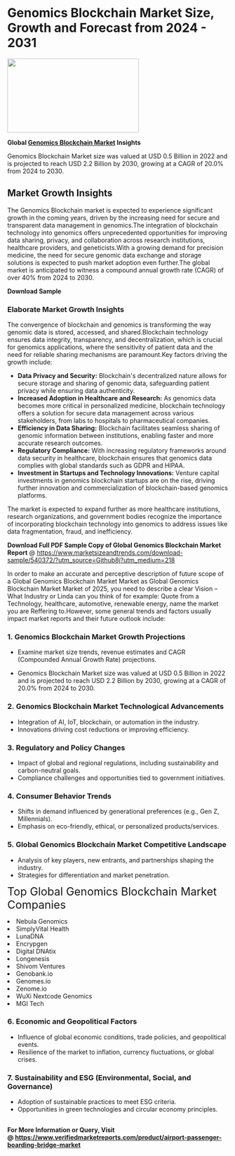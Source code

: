 <H1>Genomics Blockchain Market Size, Growth and Forecast from 2024 - 2031</H1><img class="aligncenter size-medium wp-image-584254" src="https://thirdeyenews.in/wp-content/uploads/2024/09/Global-Market-Research-300x168.jpeg" alt="" width="300" height="168" /><p><strong>Global&nbsp;<a href="https://www.marketsizeandtrends.com/download-sample/540372/?utm_source=Github8j?utm_medium=218">Genomics Blockchain Market</a> Insights</strong></p><p>Genomics Blockchain Market size was valued at USD 0.5 Billion in 2022 and is projected to reach USD 2.2 Billion by 2030, growing at a CAGR of 20.0% from 2024 to 2030.</p><p><!DOCTYPE html> <html lang="en"> <head> <meta charset="UTF-8"> <meta name="viewport" content="width=device-width, initial-scale=1.0"> <title>Genomics Blockchain Market Growth Insights</title> </head> <body> <h2>Market Growth Insights</h2> <p>The Genomics Blockchain market is expected to experience significant growth in the coming years, driven by the increasing need for secure and transparent data management in genomics.The integration of blockchain technology into genomics offers unprecedented opportunities for improving data sharing, privacy, and collaboration across research institutions, healthcare providers, and geneticists.With a growing demand for precision medicine, the need for secure genomic data exchange and storage solutions is expected to push market adoption even further.The global market is anticipated to witness a compound annual growth rate (CAGR) of over 40% from 2024 to 2030.</p> <p><strong>Download Sample</strong></p> <h3>Elaborate Market Growth Insights</h3> <p>The convergence of blockchain and genomics is transforming the way genomic data is stored, accessed, and shared.Blockchain technology ensures data integrity, transparency, and decentralization, which is crucial for genomics applications, where the sensitivity of patient data and the need for reliable sharing mechanisms are paramount.Key factors driving the growth include:</p> <ul> <li><strong>Data Privacy and Security:</strong> Blockchain's decentralized nature allows for secure storage and sharing of genomic data, safeguarding patient privacy while ensuring data authenticity.</li> <li><strong>Increased Adoption in Healthcare and Research:</strong> As genomics data becomes more critical in personalized medicine, blockchain technology offers a solution for secure data management across various stakeholders, from labs to hospitals to pharmaceutical companies.</li> <li><strong>Efficiency in Data Sharing:</strong> Blockchain facilitates seamless sharing of genomic information between institutions, enabling faster and more accurate research outcomes.</li> <li><strong>Regulatory Compliance:</strong> With increasing regulatory frameworks around data security in healthcare, blockchain ensures that genomics data complies with global standards such as GDPR and HIPAA.</li> <li><strong>Investment in Startups and Technology Innovations:</strong> Venture capital investments in genomics blockchain startups are on the rise, driving further innovation and commercialization of blockchain-based genomics platforms.</li> </ul> <p>The market is expected to expand further as more healthcare institutions, research organizations, and government bodies recognize the importance of incorporating blockchain technology into genomics to address issues like data fragmentation, fraud, and inefficiency.</p> <p><span class=""><strong>Download Full PDF Sample Copy of Global Genomics Blockchain Market Report</strong> @ <a href="https://www.marketsizeandtrends.com/download-sample/540372/?utm_source=Github8j?utm_medium=218" target="_blank">https://www.marketsizeandtrends.com/download-sample/540372/?utm_source=Github8j?utm_medium=218</a></span></p><p>In order to make an accurate and perceptive description of future scope of a Global&nbsp;Genomics Blockchain Market Market as Global&nbsp;Genomics Blockchain Market Market of 2025, you need to describe a clear Vision &ndash; What Industry or Linda can you think of for example: Quote from a Technology, healthcare, automotive, renewable energy, name the market you are Reffering to.However, some general trends and factors usually impact market reports and their future outlook include:</p><h3>1.&nbsp;<strong>Genomics Blockchain Market Growth Projections</strong></h3><ul><li>Examine market size trends, revenue estimates and CAGR (Compounded Annual Growth Rate) projections.</li><li><p>Genomics Blockchain Market size was valued at USD 0.5 Billion in 2022 and is projected to reach USD 2.2 Billion by 2030, growing at a CAGR of 20.0% from 2024 to 2030.</p></li></ul><h3>2.&nbsp;<strong>Genomics Blockchain Market Technological Advancements</strong></h3><ul><li>Integration of AI, IoT, blockchain, or automation in the industry.</li><li>Innovations driving cost reductions or improving efficiency.</li></ul><h3>3.&nbsp;<strong>Regulatory and Policy Changes</strong></h3><ul><li>Impact of global and regional regulations, including sustainability and carbon-neutral goals.</li><li>Compliance challenges and opportunities tied to government initiatives.</li></ul><h3>4.&nbsp;<strong>Consumer Behavior Trends</strong></h3><ul><li>Shifts in demand influenced by generational preferences (e.g., Gen Z, Millennials).</li><li>Emphasis on eco-friendly, ethical, or personalized products/services.</li></ul><h3>5.&nbsp;<strong>Global Genomics Blockchain Market Competitive Landscape</strong></h3><ul><li>Analysis of key players, new entrants, and partnerships shaping the industry.</li><li>Strategies for differentiation and market penetration.</li></ul><p data-pm-slice="1 1 []"><span style="color: inherit; font-family: inherit; font-size: 25px;">Top Global Genomics Blockchain Market Companies</span></p><div class="" data-test-id=""><p><li>Nebula Genomics</li><li> SimplyVital Health</li><li> LunaDNA</li><li> Encrypgen</li><li> Digital DNAtix</li><li> Longenesis</li><li> Shivom Ventures</li><li> Genobank.io</li><li> Genomes.io</li><li> Zenome.io</li><li> WuXi Nextcode Genomics</li><li> MGI Tech</li></p></div><h3>6.&nbsp;<strong>Economic and Geopolitical Factors</strong></h3><ul><li>Influence of global economic conditions, trade policies, and geopolitical events.</li><li>Resilience of the market to inflation, currency fluctuations, or global crises.</li></ul><h3>7.&nbsp;<strong>Sustainability and ESG (Environmental, Social, and Governance)</strong></h3><ul><li>Adoption of sustainable practices to meet ESG criteria.</li><li>Opportunities in green technologies and circular economy principles.</li></ul><h2><strong style="font-size: 14px;">For More Information or Query, Visit @&nbsp;</strong><a style="background-color: #ffffff; font-size: 14px;" href="https://www.marketsizeandtrends.com/report/genomics-blockchain-market/" target="_blank">https://www.verifiedmarketreports.com/product/airport-passenger-boarding-bridge-market</a></h2>